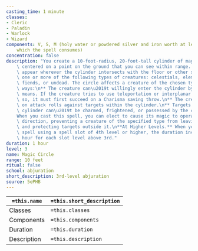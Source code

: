 ```yaml
---
casting_time: 1 minute
classes:
- Cleric
- Paladin
- Warlock
- Wizard
components: V, S, M (holy water or powdered silver and iron worth at least 100 gp,
    which the spell consumes)
concentration: false
description: "You create a 10-foot-radius, 20-foot-tall cylinder of magical energy\
    \ centered on a point on the ground that you can see within range. Glowing runes\
    \ appear wherever the cylinder intersects with the floor or other surface.\nChoose\
    \ one or more of the following types of creatures: celestials, elementals, fey,\
    \ fiends, or undead. The circle affects a creature of the chosen type in the following\
    \ ways:\n** The creature can\u2019t willingly enter the cylinder by nonmagical\
    \ means. If the creature tries to use teleportation or interplanar travel to do\
    \ so, it must first succeed on a Charisma saving throw.\n** The creature has disadvantage\
    \ on attack rolls against targets within the cylinder.\n** Targets within the\
    \ cylinder can\u2019t be charmed, frightened, or possessed by the creature.\n\
    When you cast this spell, you can elect to cause its magic to operate in the reverse\
    \ direction, preventing a creature of the specified type from leaving the cylinder\
    \ and protecting targets outside it.\n**At Higher Levels.** When you cast this\
    \ spell using a spell slot of 4th level or higher, the duration increases by 1\
    \ hour for each slot level above 3rd."
duration: 1 hour
level: 3
name: Magic Circle
range: 10 feet
ritual: false
school: abjuration
short_description: 3rd-level abjuration
source: 5ePHB
---
```


| `=this.name` | `=this.short_description` |
| ------------ | ------------------------- |
| Classes      | `=this.classes`           |
| Components   | `=this.components`        |
| Duration     | `=this.duration`          |
| Description  | `=this.description`       |